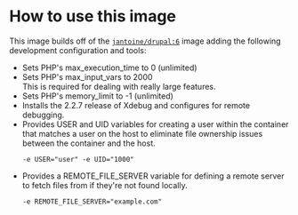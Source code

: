 # How to use this image

This image builds off of the [`jantoine/drupal:6`](https://hub.docker.com/r/jantoine/drupal/) image adding the following development configuration and tools:

* Sets PHP's max_execution_time to 0 (unlimited)
* Sets PHP's max_input_vars to 2000\
  This is required for dealing with really large features.
* Sets PHP's memory_limit to -1 (unlimited)
* Installs the 2.2.7 release of Xdebug and configures for remote debugging.
* Provides USER and UID variables for creating a user within the container that matches a user on the host to eliminate file ownership issues between the container and the host.
  ```
  -e USER="user" -e UID="1000"
  ```
* Provides a REMOTE_FILE_SERVER variable for defining a remote server to fetch files from if they're not found locally.
  ```
  -e REMOTE_FILE_SERVER="example.com"
  ```
